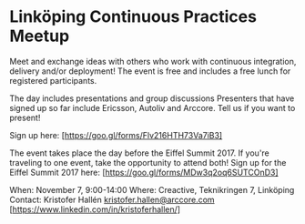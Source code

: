 # Linköping Continuous Practices Meetup

Meet and exchange ideas with others who work with continuous integration, delivery and/or deployment!
The event is free and includes a free lunch for registered participants.

The day includes presentations and group discussions
Presenters that have signed up so far include Ericsson, Autoliv and Arccore. Tell us if you want to present!

Sign up here: [https://goo.gl/forms/Flv216HTH73Va7iB3]

The event takes place the day before the Eiffel Summit 2017. If you're traveling to one event, take the opportunity to attend both! Sign up for the Eiffel Summit 2017 here:
[https://goo.gl/forms/MDw3q2oq6SUTCOnD3]

When: November 7, 9:00-14:00
Where: Creactive, Teknikringen 7, Linköping
Contact: 
Kristofer Hallén
kristofer.hallen@arccore.com
[https://www.linkedin.com/in/kristoferhallen/]

